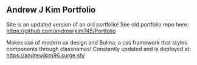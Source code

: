 ## Andrew J Kim Portfolio






Site is an updated version of an old portfolio! See old portfolio repo here: https://github.com/andrewjkim745/Portfolio






Makes use of modern ux design and Bulma, a css framework that styles components through classnames! Constantly updated and is deployed at: https://andrewjkim96.surge.sh/
